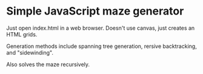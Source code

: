 # Simple JavaScript maze generator
Just open index.html in a web browser.
Doesn't use canvas, just creates an HTML grids.

Generation methods include spanning tree generation, rersive backtracking, and "sidewinding".

Also solves the maze recursively.

